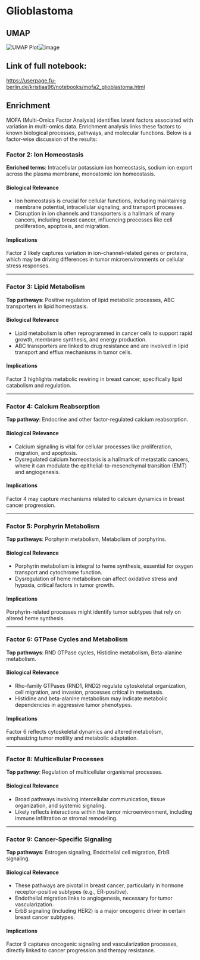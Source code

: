 
# Glioblastoma 

## UMAP

<img src="https://userpage.fu-berlin.de/kristiaa96/notebooks/images/umapmofa_br.png" alt="UMAP Plot"/>![image](https://github.com/user-attachments/assets/fb37a083-d218-45a3-b8d8-bd0e8bf9f4a5)

## Link of full notebook:

https://userpage.fu-berlin.de/kristiaa96/notebooks/mofa2_glioblastoma.html

## Enrichment

MOFA (Multi-Omics Factor Analysis) identifies latent factors associated with variation in multi-omics data. Enrichment analysis links these factors to known biological processes, pathways, and molecular functions. Below is a factor-wise discussion of the results:

### Factor 2: Ion Homeostasis
**Enriched terms**: Intracellular potassium ion homeostasis, sodium ion export across the plasma membrane, monoatomic ion homeostasis.

#### Biological Relevance
- Ion homeostasis is crucial for cellular functions, including maintaining membrane potential, intracellular signaling, and transport processes.
- Disruption in ion channels and transporters is a hallmark of many cancers, including breast cancer, influencing processes like cell proliferation, apoptosis, and migration.

#### Implications
Factor 2 likely captures variation in ion-channel-related genes or proteins, which may be driving differences in tumor microenvironments or cellular stress responses.

---

### Factor 3: Lipid Metabolism
**Top pathways**: Positive regulation of lipid metabolic processes, ABC transporters in lipid homeostasis.

#### Biological Relevance
- Lipid metabolism is often reprogrammed in cancer cells to support rapid growth, membrane synthesis, and energy production.
- ABC transporters are linked to drug resistance and are involved in lipid transport and efflux mechanisms in tumor cells.

#### Implications
Factor 3 highlights metabolic rewiring in breast cancer, specifically lipid catabolism and regulation.

---

### Factor 4: Calcium Reabsorption
**Top pathway**: Endocrine and other factor-regulated calcium reabsorption.

#### Biological Relevance
- Calcium signaling is vital for cellular processes like proliferation, migration, and apoptosis.
- Dysregulated calcium homeostasis is a hallmark of metastatic cancers, where it can modulate the epithelial-to-mesenchymal transition (EMT) and angiogenesis.

#### Implications
Factor 4 may capture mechanisms related to calcium dynamics in breast cancer progression.

---

### Factor 5: Porphyrin Metabolism
**Top pathways**: Porphyrin metabolism, Metabolism of porphyrins.

#### Biological Relevance
- Porphyrin metabolism is integral to heme synthesis, essential for oxygen transport and cytochrome function.
- Dysregulation of heme metabolism can affect oxidative stress and hypoxia, critical factors in tumor growth.

#### Implications
Porphyrin-related processes might identify tumor subtypes that rely on altered heme synthesis.

---

### Factor 6: GTPase Cycles and Metabolism
**Top pathways**: RND GTPase cycles, Histidine metabolism, Beta-alanine metabolism.

#### Biological Relevance
- Rho-family GTPases (RND1, RND2) regulate cytoskeletal organization, cell migration, and invasion, processes critical in metastasis.
- Histidine and beta-alanine metabolism may indicate metabolic dependencies in aggressive tumor phenotypes.

#### Implications
Factor 6 reflects cytoskeletal dynamics and altered metabolism, emphasizing tumor motility and metabolic adaptation.

---

### Factor 8: Multicellular Processes
**Top pathway**: Regulation of multicellular organismal processes.

#### Biological Relevance
- Broad pathways involving intercellular communication, tissue organization, and systemic signaling.
- Likely reflects interactions within the tumor microenvironment, including immune infiltration or stromal remodeling.

---

### Factor 9: Cancer-Specific Signaling
**Top pathways**: Estrogen signaling, Endothelial cell migration, ErbB signaling.

#### Biological Relevance
- These pathways are pivotal in breast cancer, particularly in hormone receptor-positive subtypes (e.g., ER-positive).
- Endothelial migration links to angiogenesis, necessary for tumor vascularization.
- ErbB signaling (including HER2) is a major oncogenic driver in certain breast cancer subtypes.

#### Implications
Factor 9 captures oncogenic signaling and vascularization processes, directly linked to cancer progression and therapy resistance.
